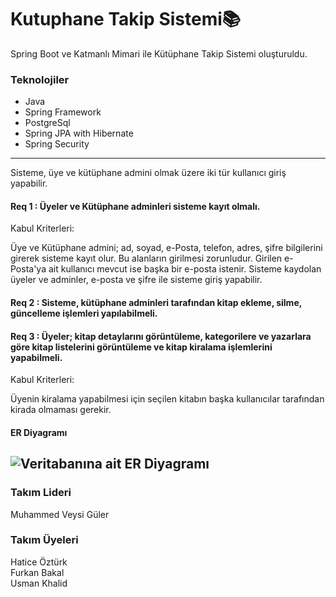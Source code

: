 # Kutuphane Takip Sistemi:books:
Spring Boot ve Katmanlı Mimari ile Kütüphane Takip Sistemi oluşturuldu.

### Teknolojiler
- Java
- Spring Framework
- PostgreSql
- Spring JPA with Hibernate
- Spring Security
---------------------------------------------------

Sisteme, üye ve kütüphane admini olmak üzere iki tür kullanıcı giriş yapabilir. 
#### Req 1 : Üyeler ve Kütüphane adminleri sisteme kayıt olmalı.
 Kabul Kriterleri:

Üye ve Kütüphane admini; ad, soyad, e-Posta, telefon, adres, şifre bilgilerini girerek sisteme kayıt olur.
Bu alanların girilmesi zorunludur. 
Girilen e-Posta'ya ait kullanıcı mevcut ise başka bir e-posta istenir.
Sisteme kaydolan üyeler ve adminler, e-posta ve şifre ile sisteme giriş yapabilir.

#### Req 2 : Sisteme, kütüphane adminleri tarafından kitap ekleme, silme, güncelleme işlemleri yapılabilmeli.
#### Req 3 : Üyeler; kitap detaylarını görüntüleme, kategorilere ve yazarlara göre kitap listelerini görüntüleme  ve kitap kiralama işlemlerini yapabilmeli.
Kabul Kriterleri:

Üyenin kiralama yapabilmesi için seçilen kitabın başka kullanıcılar tarafından kirada olmaması gerekir.    
#### ER Diyagramı
![Veritabanına ait ER Diyagramı](https://github.com/java-heroes/Kutuphane_Sistemi/blob/main/ER.png)
---------------------------------------------------

### Takım Lideri
Muhammed Veysi Güler
### Takım Üyeleri
Hatice Öztürk <br>
Furkan Bakal <br>
Usman Khalid <br>
